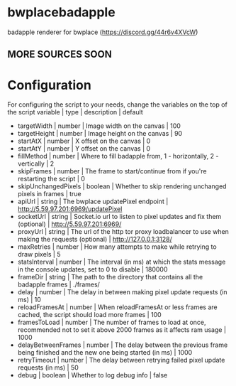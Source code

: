 # bwplacebadapple
badapple renderer for bwplace (https://discord.gg/44r6v4XVcW)

## MORE SOURCES SOON

# Configuration

For configuring the script to your needs, change the variables on the top of the script
variable | type | description | default
* targetWidth | number | Image width on the canvas |  100
* targetHeight | number | Image height on the canvas | 90
* startAtX | number | X offset on the canvas | 0
* startAtY | number | Y offset on the canvas | 0
* fillMethod | number | Where to fill badapple from, 1 - horizontally, 2 - vertically | 2
* skipFrames | number | The frame to start/continue from if you're restarting the script | 0
* skipUnchangedPixels | boolean | Whether to skip rendering unchanged pixels in frames | true
* apiUrl | string | The bwplace updatePixel endpoint | http://5.59.97.201:6969/updatePixel
* socketUrl | string | Socket.io url to listen to pixel updates and fix them (optional) | http://5.59.97.201:6969/
* proxyUrl | string | The url of the http tor proxy loadbalancer to use when making the requests (optional) | http://127.0.0.1:3128/
* maxRetries | number | How many attempts to make while retrying to draw pixels | 5
* statsInterval | number | The interval (in ms) at which the stats message in the console updates, set to 0 to disable | 180000
* frameDir | string | The path to the directory that contains all the badapple frames | ./frames/
* delay | number | The delay in between making pixel update requests (in ms) | 10
* reloadFramesAt | number | When reloadFramesAt or less frames are cached, the script should load more frames | 100
* framesToLoad | number | The number of frames to load at once, recommended not to set it above 2000 frames as it affects ram usage | 1000
* delayBetweenFrames | number | The delay between the previous frame being finished and the new one being started (in ms) | 1000
* retryTimeout | number | The delay between retrying failed pixel update requests (in ms) | 50
* debug | boolean | Whether to log debug info | false
